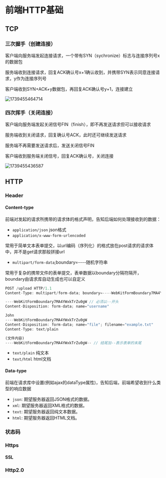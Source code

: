 # 前端HTTP基础

## TCP

### 三次握手（创建连接）

客户端向服务端发起连接请求，一个带有SYN（sychronize）标志与连接序列号x的数据包

服务端收到连接请求，回复ACK确认号x+1确认收到，并携带SYN表示同意连接请求，y作为连接序列号

客户端收到SYN+ACK+y数据包，再回复ACK确认号y+1，连接建立

![1739455464714](https://cdn.jsdelivr.net/gh/antonhu/picx-images-hosting/picGo/1739455464714.jpg)

### 四次挥手（关闭连接）

客户端向服务端发起关闭信号FIN（finish），即不再发送请求但可以接收请求

服务端收到关闭请求，回复确认号ACK，此时还可继续发送请求

服务端不再需要发送请求后，发送关闭信号FIN

客户端收到服务端关闭信号，回复ACK确认号，关闭连接

![1739455436587](https://cdn.jsdelivr.net/gh/antonhu/picx-images-hosting/picGo/1739455436587.jpg)

## HTTP

### Header

#### Content-type

前端对发起的请求所携带的请求体的格式声明，告知后端如何处理接收到的数据：

* `application/json` json格式
* `application/x-www-form-urlencoded`

常用于简单文本表单提交，以url编码（序列化）的格式放在post请求的请求体中，并不是get请求那般拼接url

* `multipart/form-data`;boundary=----随机字符串

常用于复杂的携带文件的表单提交，表单数据以boundary分隔符隔开，boundary由请求库自动生成也可以自定义

```JavaScript
POST /upload HTTP/1.1
Content-Type: multipart/form-data; boundary=----WebKitFormBoundary7MA4YWxkTrZu0gW

----WebKitFormBoundary7MA4YWxkTrZu0gW // 必须以--开头
Content-Disposition: form-data; name="username"

John
----WebKitFormBoundary7MA4YWxkTrZu0gW
Content-Disposition: form-data; name="file"; filename="example.txt"
Content-Type: text/plain

(文件内容)
----WebKitFormBoundary7MA4YWxkTrZu0gW-- // 结尾加--表示表单的末尾
```

* `text/plain` 纯文本
* `text/html` html文档

#### Data-type

前端在请求库中设置(例如ajax的dataType属性)，告知后端，前端希望收到什么类型的响应数据

* `json`: 期望服务器返回JSON格式的数据。
* `xml`: 期望服务器返回XML格式的数据。
* `text`: 期望服务器返回纯文本数据。
* `html`: 期望服务器返回HTML文档。

### 状态码

### Https

#### SSL

### Http2.0
